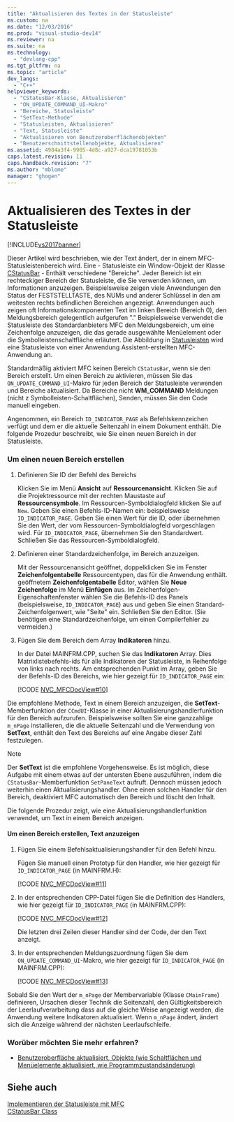 ```yaml
---
title: "Aktualisieren des Textes in der Statusleiste"
ms.custom: na
ms.date: "12/03/2016"
ms.prod: "visual-studio-dev14"
ms.reviewer: na
ms.suite: na
ms.technology: 
  - "devlang-cpp"
ms.tgt_pltfrm: na
ms.topic: "article"
dev_langs: 
  - "C++"
helpviewer_keywords: 
  - "CStatusBar-Klasse, Aktualisieren"
  - "ON_UPDATE_COMMAND_UI-Makro"
  - "Bereiche, Statusleiste"
  - "SetText-Methode"
  - "Statusleisten, Aktualisieren"
  - "Text, Statusleiste"
  - "Aktualisieren von Benutzeroberflächenobjekten"
  - "Benutzerschnittstellenobjekte, Aktualisieren"
ms.assetid: 4984a3f4-9905-4d8c-a927-dca19781053b
caps.latest.revision: 11
caps.handback.revision: "7"
ms.author: "mblome"
manager: "ghogen"
---
```

# Aktualisieren des Textes in der Statusleiste
[!INCLUDE[vs2017banner](../assembler/inline/includes/vs2017banner.md)]

Dieser Artikel wird beschrieben, wie der Text ändert, der in einem MFC\-Statusleistenbereich wird.  Eine \- Statusleiste ein Window\-Objekt der Klasse [CStatusBar](../mfc/reference/cstatusbar-class.md) \- Enthält verschiedene "Bereiche". Jeder Bereich ist ein rechteckiger Bereich der Statusleiste, die Sie verwenden können, um Informationen anzuzeigen.  Beispielsweise zeigen viele Anwendungen den Status der FESTSTELLTASTE, des NUMs und anderer Schlüssel in den am weitesten rechts befindlichen Bereichen angezeigt.  Anwendungen auch zeigen oft Informationskomponenten Text im linken Bereich \(Bereich 0\), den Meldungsbereich gelegentlich aufgerufen "." Beispielsweise verwendet die Statusleiste des Standardanbieters MFC den Meldungsbereich, um eine Zeichenfolge anzuzeigen, die das gerade ausgewählte Menüelement oder die Symbolleistenschaltfläche erläutert.  Die Abbildung in [Statusleisten](../mfc/status-bar-implementation-in-mfc.md) wird eine Statusleiste von einer Anwendung Assistent\-erstellten MFC\-Anwendung an.  
  
 Standardmäßig aktiviert MFC keinen Bereich `CStatusBar`, wenn sie den Bereich erstellt.  Um einen Bereich zu aktivieren, müssen Sie das `ON_UPDATE_COMMAND_UI`\-Makro für jeden Bereich der Statusleiste verwenden und Bereiche aktualisiert.  Da Bereiche nicht **WM\_COMMAND** Meldungen \(nicht z Symbolleisten\-Schaltflächen\), Senden, müssen Sie den Code manuell eingeben.  
  
 Angenommen, ein Bereich `ID_INDICATOR_PAGE` als Befehlskennzeichen verfügt und dem er die aktuelle Seitenzahl in einem Dokument enthält.  Die folgende Prozedur beschreibt, wie Sie einen neuen Bereich in der Statusleiste.  
  
### Um einen neuen Bereich erstellen  
  
1.  Definieren Sie ID der Befehl des Bereichs  
  
     Klicken Sie im Menü **Ansicht**  auf **Ressourcenansicht**.  Klicken Sie auf die Projektressource mit der rechten Maustaste auf **Ressourcensymbole**.  Im Ressourcen\-Symboldialogfeld klicken Sie auf `New`.  Geben Sie einen Befehls\-ID\-Namen ein: beispielsweise `ID_INDICATOR_PAGE`.  Geben Sie einen Wert für die ID, oder übernehmen Sie den Wert, der vom Ressourcen\-Symboldialogfeld vorgeschlagen wird.  Für `ID_INDICATOR_PAGE`, übernehmen Sie den Standardwert.  Schließen Sie das Ressourcen\-Symboldialogfeld.  
  
2.  Definieren einer Standardzeichenfolge, im Bereich anzuzeigen.  
  
     Mit der Ressourcenansicht geöffnet, doppelklicken Sie im Fenster **Zeichenfolgentabelle** Ressourcentypen, das für die Anwendung enthält.  geöffnetem **Zeichenfolgentabelle** Editor, wählen Sie **Neue Zeichenfolge** im Menü **Einfügen**  aus.  Im Zeichenfolgen\-Eigenschaftenfenster wählen Sie die Befehls\-ID des Panels \(beispielsweise, `ID_INDICATOR_PAGE`\) aus und geben Sie einen Standard\-Zeichenfolgenwert, wie "Seite" ein.  Schließen Sie den Editor. \(Sie benötigen eine Standardzeichenfolge, um einen Compilerfehler zu vermeiden.\)  
  
3.  Fügen Sie dem Bereich dem Array **Indikatoren** hinzu.  
  
     In der Datei MAINFRM.CPP, suchen Sie das **Indikatoren** Array.  Dies Matrixlistebefehls\-ids für alle Indikatoren der Statusleiste, in Reihenfolge von links nach rechts.  Am entsprechenden Punkt im Array, geben Sie der Befehls\-ID des Bereichs, wie hier gezeigt für `ID_INDICATOR_PAGE` ein:  
  
     [!CODE [NVC_MFCDocView#10](../CodeSnippet/VS_Snippets_Cpp/NVC_MFCDocView#10)]  
  
 Die empfohlene Methode, Text in einem Bereich anzuzeigen, die **SetText**\-Memberfunktion der `CCmdUI`\-Klasse in einer Aktualisierungshandlerfunktion für den Bereich aufzurufen.  Beispielsweise sollten Sie eine ganzzahlige `m_nPage` installieren, die die aktuelle Seitenzahl und die Verwendung von **SetText**, enthält den Text des Bereichs auf eine Angabe dieser Zahl festzulegen.  
  
> [!NOTE]
>  Der **SetText** ist die empfohlene Vorgehensweise.  Es ist möglich, diese Aufgabe mit einem etwas auf der untersten Ebene auszuführen, indem die `CStatusBar`\-Memberfunktion `SetPaneText` aufruft.  Dennoch müssen jedoch weiterhin einen Aktualisierungshandler.  Ohne einen solchen Handler für den Bereich, deaktiviert MFC automatisch den Bereich und löscht den Inhalt.  
  
 Die folgende Prozedur zeigt, wie eine Aktualisierungshandlerfunktion verwendet, um Text in einem Bereich anzeigen.  
  
#### Um einen Bereich erstellen, Text anzuzeigen  
  
1.  Fügen Sie einem Befehlsaktualisierungshandler für den Befehl hinzu.  
  
     Fügen Sie manuell einen Prototyp für den Handler, wie hier gezeigt für `ID_INDICATOR_PAGE` \(in MAINFRM.H\):  
  
     [!CODE [NVC_MFCDocView#11](../CodeSnippet/VS_Snippets_Cpp/NVC_MFCDocView#11)]  
  
2.  In der entsprechenden CPP\-Datei fügen Sie die Definition des Handlers, wie hier gezeigt für `ID_INDICATOR_PAGE` \(in MAINFRM.CPP\):  
  
     [!CODE [NVC_MFCDocView#12](../CodeSnippet/VS_Snippets_Cpp/NVC_MFCDocView#12)]  
  
     Die letzten drei Zeilen dieser Handler sind der Code, der den Text anzeigt.  
  
3.  In der entsprechenden Meldungszuordnung fügen Sie dem `ON_UPDATE_COMMAND_UI`\-Makro, wie hier gezeigt für `ID_INDICATOR_PAGE` \(in MAINFRM.CPP\):  
  
     [!CODE [NVC_MFCDocView#13](../CodeSnippet/VS_Snippets_Cpp/NVC_MFCDocView#13)]  
  
 Sobald Sie den Wert der `m_nPage` der Membervariable \(Klasse `CMainFrame`\) definieren, Ursachen dieser Technik die Seitenzahl, den Gültigkeitsbereich der Leerlaufverarbeitung dass auf die gleiche Weise angezeigt werden, die Anwendung weitere Indikatoren aktualisiert.  Wenn `m_nPage` ändert, ändert sich die Anzeige während der nächsten Leerlaufschleife.  
  
### Worüber möchten Sie mehr erfahren?  
  
-   [Benutzeroberfläche aktualisiert, Objekte \(wie Schaltflächen und Menüelemente aktualisiert, wie Programmzustandsänderung\)](../mfc/how-to-update-user-interface-objects.md)  
  
## Siehe auch  
 [Implementieren der Statusleiste mit MFC](../mfc/status-bar-implementation-in-mfc.md)   
 [CStatusBar Class](../mfc/reference/cstatusbar-class.md)